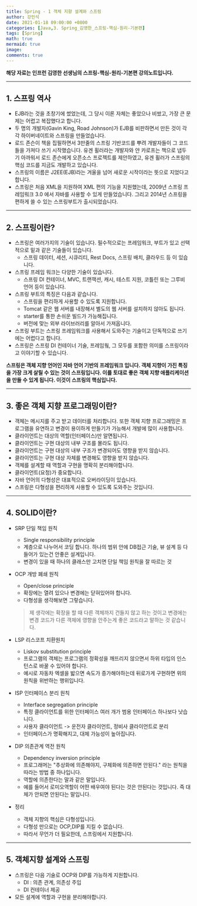 ```yaml
---
title: Spring - 1 객체 지향 설계와 스프링
author: 강민석
date: 2021-01-18 09:00:00 +0800
categories: [Java,3. Spring_김영한_스프링-핵심-원리-기본편]
tags: [Spring]
math: true
mermaid: true
image: 
comments: true
---
```


**해당 자료는 인프런 김영한 선생님의 스프링-핵심-원리-기본편 강의노트입니다.**

-----

## **1. 스프링 역사** ##

- EJB라는 것을 초창기에 썼었는데, 그 당시 이론 자체는 좋았으나 비쌌고, 가장 큰 문제는 어렵고 복잡했다고 합니다.
- 두 명의 개발자(Gavin King, Road Johnson)가 EJB를 비판하면서 만든 것이 각각 하이버네이트와 스프링을 만들었습니다.
- 로드 존슨이 책을 집필하면서 3만줄의 스프링 기반코드를 뿌려 개발자들이 그 코드들을 가져다 쓰기 시작했습니다. 유겐 휠러라는 개발자와 얀 카로프는 책으로 냅두기 아까워서 로드 존슨에게 오픈소스 프로젝트를 제안하였고, 유겐 휠러가 스프링의 핵심 코드를 지금도 개발하고 있습니다.
- 스프링의 이름은 J2EE(EJB)라는 겨울을 넘어 새로운 시작이라는 뜻으로 지었다고 합니다.
- 스프링은 처음 XML을 지원하여 XML 편의 기능을 지원했는데, 2009년 스프링 프레임워크 3.0 에서 자바를 사용할 수 있게 만들었습니다. 그리고 2014년 스프링을 편하게 쓸 수 있는 스프링부트가 출시되었습니다.

-----  


## **2. 스프링이란?** ##

- 스프링은 여러가지의 기술이 있습니다. 필수적으로는 프레임워크, 부트가 있고 선택적으로 밑과 같은 기술들이 있습니다.
    + 스프링 데이터, 세션, 시큐리티, Rest Docs, 스프링 배치, 클라우드 등 이 있습니다.
- 스프링 프레임 워크는 다양한 기술이 있습니다.
    + 스프링 DI 컨테이너, MVC, 트랜잭션, 캐시, 테스트 지원, 코틀린 또는 그루비 언어 등이 있습니다.
- 스프링 부트의 특징은 다음과 같습니다.
    + 스프링을 편리하게 사용할 수 있도록 지원합니다.
    + Tomcat 같은 웹 서버를 내장해서 별도의 웹 서버를 설치하지 않아도 됩니다. 
    + starter를 통한 손쉬운 빌드가 가능해집니다.
    + 버전에 맞는 외부 라이브러리를 알아서 가져옵니다.
- 스프링 부트는 스프링 프레임워크를 사용해서 도와주는 기술이고 단독적으로 쓰기에는 어렵다고 합니다.
- 스프링은 스프링 DI 컨테이너 기술, 프레임웤, 그 모두를 포함한 의미를 스프링이라고 이야기할 수 있습니다.

**스프링은 객체 지향 언어인 자바 언어 기반의 프레임워크 입니다. 객체 지향이 가진 특징을 가장 크게 살릴 수 있는 것이 스프링입니다. 이를 토대로 좋은 객체 지향 애플리케이션을 만들 수 있게 됩니다. 이것이 스프링의 핵심입니다.**

-----  

## **3. 좋은 객체 지향 프로그래밍이란?** ##

- 객체는 메시지를 주고 받고 데이터를 처리합니다. 또한 객체 지향 프로그래밍은 프로그램을 유연하고 변경이 용이하게 만들기가 가능해서 개발에 많이 사용합니다.
- 클라이언트는 대상의 역할(인터페이스)만 알면됩니다.
- 클라이언트는 구현 대상의 내부 구조를 몰라도 됩니다.
- 클라이언트는 구현 대상의 내부 구조가 변경되어도 영향을 받지 않습니다.
- 클라이언트는 구현 대상 자체를 변경해도 영향을 받지 않습니다.
- 객체를 설계할 때 역할과 구현을 명확히 분리해야합니다.
- 클라이언트(요청)가 중요합니다. 
- 자바 언어의 다형성은 대표적으로 오버라이딩이 있습니다.
- 스프링은 다형성을 편리하게 사용할 수 있도록 도와주는 것입니다.

-----  

## **4. SOLID이란?** ##

- SRP 단일 책임 원칙
    + Single responsibility principle
    + 계층으로 나누어서 코딩 합니다. 하나의 범위 안에 DB접근 기술, 뷰 설계 등 다 들어가 있는건 안좋은 설계입니다.
    + 변경이 있을 때 하나의 클래스만 고치면 단일 책임 원칙을 잘 따르는 것

- OCP 개방 폐쇄 원칙
    + Open/close principle
    + 확장에는 열려 있으나 변경에는 닫혀있어야 합니다.
    + 다형성을 생각해보면 그렇습니다.
    > 제 생각에는 확장을 할 때 다른 객체까지 건들지 않고 하는 것이고 변경에는 변경 코드가 다른 객체에 영향을 안주는게 좋은 코드라고 말하는 것 같습니다.

- LSP 리스코프 치환원치
    + Liskov substitution principle
    + 프로그램의 객체는 프로그램의 정확성을 깨뜨리지 않으면서 하위 타입의 인스턴스로 바꿀 수 있어야 합니다.
    + 예시로 자동차 엑셀을 밟으면 속도가 증가해야하는데 뒤로가게 구현하면 위의 원칙을 위반하는 행위입니다.

- ISP 인터페이스 분리 원칙
    + Interface segregation principle
    + 특정 클라이언트를 위한 인터페이스 여러 개가 범용 인터페이스 하나보다 낫습니다.
    + 사용자 클라이언트 -> 운전자 클라이언트, 정비사 클라이언트로 분리
    + 인터페이스가 명확해지고, 대체 가능성이 높아집니다.

- DIP 의존관계 역전 원칙
    + Dependency inversion principle
    + 프로그래머는 "추상화에 의존해야지, 구체화에 의존하면 안된다." 라는 원칙을 따라는 방법 중 하나입니다.
    + 역할에 의존한다는 말과 같은 말입니다.
    + 예를 들어서 로미오역할이 어떤 배우여야 된다는 것은 안된다는 것입니다. 즉 대체가 안되면 안된다는 말입니다.

- 정리
    + 객체 지향의 핵심은 다형성입니다.
    + 다형성 만으로는 OCP,DIP를 지킬 수 없습니다.
    + 따라서 무언가 더 필요한데, 스프링에서 지원합니다.

-----  

## **5. 객체지향 설계와 스프링** ##

- 스프링은 다음 기술로 OCP와 DIP를 가능하게 지원합니다.
    + DI : 의존 관계, 의존성 주입
    + DI 컨테이너 제공
- 모든 설계에 역할과 구현을 분리해야합니다.


